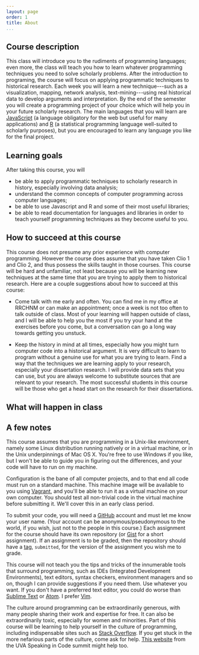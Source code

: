 ```yaml
---
layout: page
order: 1
title: About
...
```


## Course description

This class will introduce you to the rudiments of programming languages;
even more, the class will teach you how to learn whatever programming
techniques you need to solve scholarly problems. After the introduction
to programing, the course will focus on applying programmatic techniques
to historical research. Each week you will learn a new technique---such
as a visualization, mapping, network analysis, text-mining---using real
historical data to develop arguments and interpretation. By the end of
the semester you will create a programming project of your choice which
will help you in your future scholarly research. The main languages that
you will learn are [JavaScript][] (a language obligatory for the web but
useful for many applications) and [R][] (a statistical programming
language well-suited to scholarly purposes), but you are encouraged to
learn any language you like for the final project.

## Learning goals

After taking this course, you will

-   be able to apply programmatic techniques to scholarly research in
    history, especially involving data analysis;
-   understand the common concepts of computer programming across
    computer languages;
-   be able to use Javascript and R and some of their most useful
    libraries;
-   be able to read documentation for languages and libraries in order
    to teach yourself programming techniques as they become useful to
    you.

## How to succeed at this course

This course does not presume any prior experience with computer
programming. However the course does assume that you have taken Clio 1
and Clio 2, and thus possess the skills taught in those courses. This
course will be hard and unfamiliar, not least because you will be
learning new techniques at the same time that you are trying to apply
them to historical research. Here are a couple suggestions about how to
succeed at this course:

-   Come talk with me early and often. You can find me in my office at
    RRCHNM or can make an appointment; once a week is not too often to
    talk outside of class. Most of your learning will happen outside of
    class, and I will be able to help you the most if you try your hand
    at the exercises before you come, but a conversation can go a long
    way towards getting you unstuck.

-   Keep the history in mind at all times, especially how you might turn
    computer code into a historical argument. It is very difficult to
    learn to program without a genuine use for what you are trying to
    learn. Find a way that the techniques we are learning apply to your
    research, especially your dissertation research. I will provide data
    sets that you can use, but you are always welcome to substitute
    sources that are relevant to your research. The most successful
    students in this course will be those who get a head start on the
    research for their dissertations.

## What will happen in class

## A few notes

This course assumes that you are programming in a Unix-like environment,
namely some Linux distribution running natively or in a virtual machine,
or in the Unix underpinnings of Mac OS X. You're free to use Windows if
you like, but I won't be able to guide you in figuring out the
differences, and your code will have to run on my machine.

Configuration is the bane of all computer projects, and to that end all
code must run on a standard machine. This machine image will be
available to you using [Vagrant][], and you'll be able to run it as a
virtual machine on your own computer. You should test all non-trivial
code in the virtual machine before submitting it. We'll cover this in an
early class period.

To submit your code, you will need a [GitHub][] account and must let me
know your user name. (Your account can be anonymous/pseudonymous to the
world, if you wish, just not to the people in this course.) Each
assignment for the course should have its own repository (or [Gist][]
for a short assignment). If an assignment is to be graded, then the
repository should have a [tag][], `submitted`, for the version of the
assignment you wish me to grade.

This course will not teach you the tips and tricks of the innumerable
tools that surround programming, such as IDEs (Integrated Development
Environments), text editors, syntax checkers, environment managers and
so on, though I can provide suggestions if you need them. Use whatever
you want. If you don't have a preferred text editor, you could do worse
than [Sublime Text][] or [Atom][]. I prefer [Vim][].

The culture around programming can be extraordinarily generous, with
many people sharing their work and expertise for free. It can also be
extraordinarily toxic, especially for women and minorities. Part of this
course will be learning to help yourself in the culture of programming,
including indispensable sites such as [Stack Overflow][]. If you get
stuck in the more nefarious parts of the culture, come ask for help.
[This website][] from the UVA Speaking in Code summit might help too.

  [JavaScript]: http://en.wikipedia.org/wiki/JavaScript
  [R]: http://www.r-project.org/
  [Vagrant]: http://www.vagrantup.com/
  [GitHub]: https://github.com/
  [Gist]: https://gist.github.com/
  [tag]: http://git-scm.com/book/en/Git-Basics-Tagging
  [Sublime Text]: http://www.sublimetext.com/
  [Atom]: https://atom.io/
  [Vim]: http://www.vim.org/
  [Stack Overflow]: http://stackoverflow.com/
  [This website]: http://codespeak.scholarslab.org/
